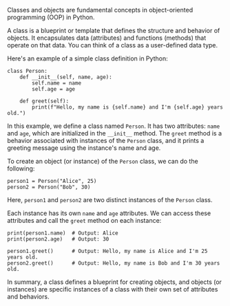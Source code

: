 Classes and objects are fundamental concepts in object-oriented programming (OOP) in Python. 

A class is a blueprint or template that defines the structure and behavior of objects. 
It encapsulates data (attributes) and functions (methods) that operate on that data. 
You can think of a class as a user-defined data type.

Here's an example of a simple class definition in Python:


	class Person:
	    def __init__(self, name, age):
	        self.name = name
	        self.age = age
	
	    def greet(self):
	        print(f"Hello, my name is {self.name} and I'm {self.age} years old.")


In this example, we define a class named `Person`. 
It has two attributes: `name` and `age`, which are initialized in the `__init__` method. 
The `greet` method is a behavior associated with instances of the `Person` class, 
and it prints a greeting message using the instance's name and age.

To create an object (or instance) of the `Person` class, we can do the following:


	person1 = Person("Alice", 25)
	person2 = Person("Bob", 30)

Here, `person1` and `person2` are two distinct instances of the `Person` class. 

Each instance has its own `name` and `age` attributes.
We can access these attributes and call the `greet` method on each instance:


	print(person1.name)  # Output: Alice
	print(person2.age)   # Output: 30

	person1.greet()      # Output: Hello, my name is Alice and I'm 25 years old.
	person2.greet()      # Output: Hello, my name is Bob and I'm 30 years old.

In summary, a class defines a blueprint for creating objects, 
and objects (or instances) are specific instances of a class with their own set of attributes and behaviors.
